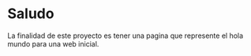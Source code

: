 # Saludo

La finalidad de este proyecto es tener una pagina que represente el hola mundo para una web inicial.